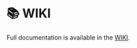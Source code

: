 # 📚 WIKI

Full documentation is available in the [WIKI](https://github.com/Youngseo-Jeon0313/subpay/wiki
).

